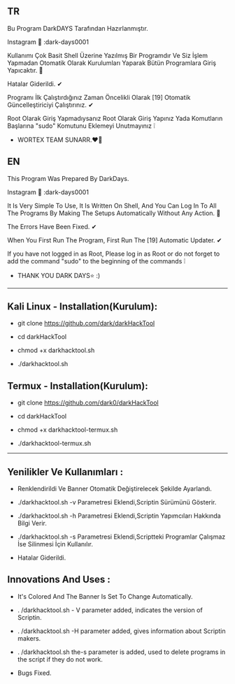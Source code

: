 

TR
--
Bu Program DarkDAYS Tarafından Hazırlanmıştır.

Instagram 📸 :dark-days0001

Kullanımı Çok Basit Shell Üzerine Yazılmış Bir Programdır Ve Siz İşlem Yapmadan Otomatik Olarak Kurulumları Yaparak Bütün Programlara Giriş Yapıcaktır. 💯

Hatalar Giderildi. ✔

Programı İlk Çalıştırdığınız Zaman Öncelikli Olarak [19] Otomatik Güncelleştiriciyi Çalıştırınız. ✔

Root Olarak Giriş Yapmadıysanız Root Olarak Giriş Yapınız Yada Komutların Başlarına "sudo" Komutunu Eklemeyi Unutmayınız ❕

- WORTEX TEAM SUNARR.❤🌙

EN
--

This Program Was Prepared By DarkDays.

Instagram 📸 :dark-days0001

It Is Very Simple To Use, It Is Written On Shell, And You Can Log In To All The Programs By Making The Setups Automatically Without Any Action. 💯

The Errors Have Been Fixed. ✔

When You First Run The Program, First Run The [19] Automatic Updater. ✔

If you have not logged in as Root, Please log in as Root or do not forget to add the command "sudo" to the beginning of the commands ❕

- THANK YOU DARK DAYS⭐ :)

--------------------------------------------------------------------------

Kali Linux - Installation(Kurulum):
--
- git clone https://github.com/dark/darkHackTool

- cd darkHackTool

- chmod +x darkhacktool.sh

- ./darkhacktool.sh

Termux - Installation(Kurulum):
--
- git clone https://github.com/dark0/darkHackTool

- cd darkHackTool

- chmod +x darkhacktool-termux.sh

- ./darkhacktool-termux.sh

--------------------------------------------------------------------------

Yenilikler Ve Kullanımları :
----
- Renklendirildi Ve Banner Otomatik Değiştirelecek Şekilde Ayarlandı.

- ./darkhacktool.sh -v Parametresi Eklendi,Scriptin Sürümünü Gösterir.

- ./darkhacktool.sh -h Parametresi Eklendi,Scriptin Yapımcıları Hakkında Bilgi Verir.

- ./darkhacktool.sh -s Parametresi Eklendi,Scriptteki Programlar Çalışmaz İse Silinmesi İçin Kullanılır.

- Hatalar Giderildi.

Innovations And Uses :
----
- It's Colored And The Banner Is Set To Change Automatically.

- . /darkhacktool.sh - V parameter added, indicates the version of Scriptin.

- . /darkhacktool.sh -H parameter added, gives information about Scriptin makers.

- . /darkhacktool.sh the-s parameter is added, used to delete programs in the script if they do not work.

- Bugs Fixed.


